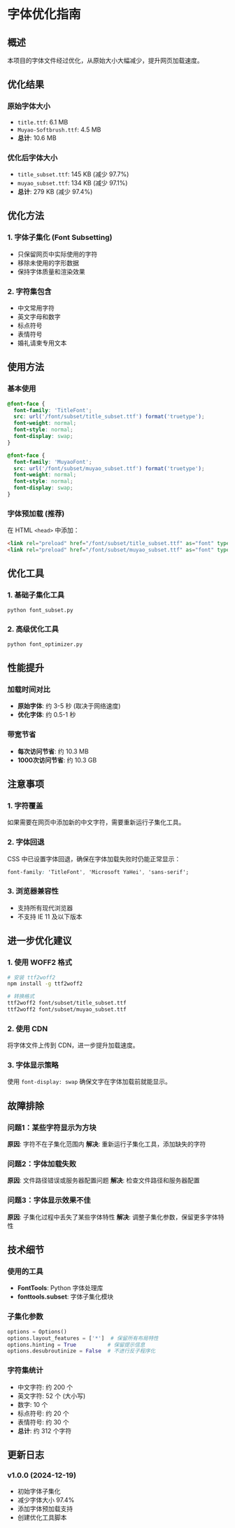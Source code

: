 # 字体优化指南

## 概述

本项目的字体文件经过优化，从原始大小大幅减少，提升网页加载速度。

## 优化结果

### 原始字体大小
- `title.ttf`: 6.1 MB
- `Muyao-Softbrush.ttf`: 4.5 MB
- **总计**: 10.6 MB

### 优化后字体大小
- `title_subset.ttf`: 145 KB (减少 97.7%)
- `muyao_subset.ttf`: 134 KB (减少 97.1%)
- **总计**: 279 KB (减少 97.4%)

## 优化方法

### 1. 字体子集化 (Font Subsetting)
- 只保留网页中实际使用的字符
- 移除未使用的字形数据
- 保持字体质量和渲染效果

### 2. 字符集包含
- 中文常用字符
- 英文字母和数字
- 标点符号
- 表情符号
- 婚礼请柬专用文本

## 使用方法

### 基本使用
```css
@font-face {
  font-family: 'TitleFont';
  src: url('/font/subset/title_subset.ttf') format('truetype');
  font-weight: normal;
  font-style: normal;
  font-display: swap;
}

@font-face {
  font-family: 'MuyaoFont';
  src: url('/font/subset/muyao_subset.ttf') format('truetype');
  font-weight: normal;
  font-style: normal;
  font-display: swap;
}
```

### 字体预加载 (推荐)
在 HTML `<head>` 中添加：
```html
<link rel="preload" href="/font/subset/title_subset.ttf" as="font" type="font/ttf" crossorigin>
<link rel="preload" href="/font/subset/muyao_subset.ttf" as="font" type="font/ttf" crossorigin>
```

## 优化工具

### 1. 基础子集化工具
```bash
python font_subset.py
```

### 2. 高级优化工具
```bash
python font_optimizer.py
```

## 性能提升

### 加载时间对比
- **原始字体**: 约 3-5 秒 (取决于网络速度)
- **优化字体**: 约 0.5-1 秒

### 带宽节省
- **每次访问节省**: 约 10.3 MB
- **1000次访问节省**: 约 10.3 GB

## 注意事项

### 1. 字符覆盖
如果需要在网页中添加新的中文字符，需要重新运行子集化工具。

### 2. 字体回退
CSS 中已设置字体回退，确保在字体加载失败时仍能正常显示：
```css
font-family: 'TitleFont', 'Microsoft YaHei', 'sans-serif';
```

### 3. 浏览器兼容性
- 支持所有现代浏览器
- 不支持 IE 11 及以下版本

## 进一步优化建议

### 1. 使用 WOFF2 格式
```bash
# 安装 ttf2woff2
npm install -g ttf2woff2

# 转换格式
ttf2woff2 font/subset/title_subset.ttf
ttf2woff2 font/subset/muyao_subset.ttf
```

### 2. 使用 CDN
将字体文件上传到 CDN，进一步提升加载速度。

### 3. 字体显示策略
使用 `font-display: swap` 确保文字在字体加载前就能显示。

## 故障排除

### 问题1：某些字符显示为方块
**原因**: 字符不在子集化范围内
**解决**: 重新运行子集化工具，添加缺失的字符

### 问题2：字体加载失败
**原因**: 文件路径错误或服务器配置问题
**解决**: 检查文件路径和服务器配置

### 问题3：字体显示效果不佳
**原因**: 子集化过程中丢失了某些字体特性
**解决**: 调整子集化参数，保留更多字体特性

## 技术细节

### 使用的工具
- **FontTools**: Python 字体处理库
- **fonttools.subset**: 字体子集化模块

### 子集化参数
```python
options = Options()
options.layout_features = ['*']  # 保留所有布局特性
options.hinting = True          # 保留提示信息
options.desubroutinize = False  # 不进行反子程序化
```

### 字符集统计
- 中文字符: 约 200 个
- 英文字符: 52 个 (大小写)
- 数字: 10 个
- 标点符号: 约 20 个
- 表情符号: 约 30 个
- **总计**: 约 312 个字符

## 更新日志

### v1.0.0 (2024-12-19)
- 初始字体子集化
- 减少字体大小 97.4%
- 添加字体预加载支持
- 创建优化工具脚本 